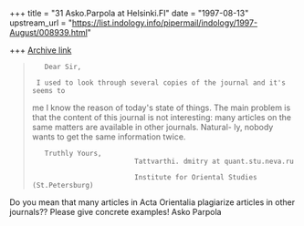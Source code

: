 +++
title = "31 Asko.Parpola at Helsinki.FI"
date = "1997-08-13"
upstream_url = "https://list.indology.info/pipermail/indology/1997-August/008939.html"

+++
[Archive link](https://list.indology.info/pipermail/indology/1997-August/008939.html)

>        Dear Sir,
>
>      I used to look through several copies of the journal and it's seems to
>me I know the
>reason of today's state of things. The main problem is that the content of
>this journal is
>not interesting: many articles on the same matters are available in other
>journals. Natural-
>ly, nobody wants to get the same information twice.
>
>
>        Truthly Yours,
>                              Tattvarthi. dmitry at quant.stu.neva.ru
>
>                              Institute for Oriental Studies (St.Petersburg)


Do you mean that many articles in Acta Orientalia plagiarize articles in
other journals?? Please give concrete examples! Asko Parpola








